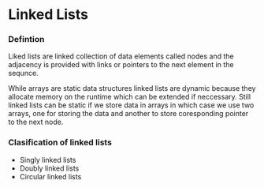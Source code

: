 # Linked Lists

### Defintion

Liked lists are linked collection of data elements called nodes and the adjacency is provided with links or pointers to the next element in the sequnce.

While arrays are static data structures linked lists are dynamic because they allocate memory on the runtime which can be extended if neccessary.
Still linked lists can be static if we store data in arrays in which case we use two arrays, one for storing the data and another to store coresponding pointer to the next node.

### Clasification of linked lists

- Singly linked lists
- Doubly linked lists 
- Circular linked lists